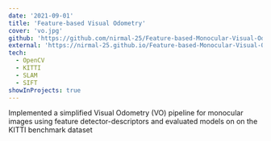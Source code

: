 ```yaml
---
date: '2021-09-01'
title: 'Feature-based Visual Odometry'
cover: 'vo.jpg'
github: 'https://github.com/nirmal-25/Feature-based-Monocular-Visual-Odometry'
external: 'https://nirmal-25.github.io/Feature-based-Monocular-Visual-Odometry/'
tech:
  - OpenCV
  - KITTI
  - SLAM
  - SIFT
showInProjects: true
---
```


Implemented a simplified Visual Odometry (VO) pipeline for monocular images using feature detector-descriptors and evaluated models on on the KITTI benchmark dataset